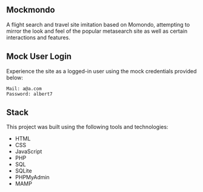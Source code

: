 ## Mockmondo

A flight search and travel site imitation based on Momondo, attempting to mirror the look and feel of the popular metasearch site as well as certain interactions and features.


## Mock User Login

Experience the site as a logged-in user using the mock credentials provided below:

    Mail: a@a.com
    Password: albert7


## Stack

This project was built using the following tools and technologies:

* HTML
* CSS
* JavaScript
* PHP
* SQL
* SQLite
* PHPMyAdmin
* MAMP
